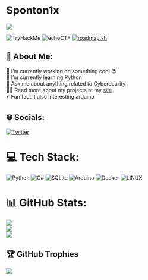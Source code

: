 # Sponton1x

[![](https://visitcount.itsvg.in/api?id=Sponton1x&icon=0&color=0)](https://visitcount.itsvg.in)

<div id='img'>
  <img src="https://tryhackme-badges.s3.amazonaws.com/Sponton.png" alt="TryHackMe">
  <img src="https://echoctf.red/profile/7055392/badge" alt="echoCTF">
  <a href="https://roadmap.sh"><img src="https://api.roadmap.sh/v1-badge/tall/6446e2f0e2725773749675ad?variant=dark" alt="roadmap.sh"/></a>
</div>


## 💫 About Me:
🔭  I’m currently working on something cool 😉<br>🌱  I’m currently learning Python<br>💬  Ask me about anything related to Cyberecurity<br>👨‍💻  Read more about my projects at my [site](xyz.sponton1x.repl.co)<br>⚡  Fun fact: I also interesting arduino


## 🌐 Socials:
[![Twitter](https://img.shields.io/badge/Twitter-%231DA1F2.svg?logo=Twitter&logoColor=white)](https://twitter.com/Sponton_MS) 

# 💻 Tech Stack:
![Python](https://img.shields.io/badge/python-3670A0?style=for-the-badge&logo=python&logoColor=ffdd54) ![C#](https://img.shields.io/badge/c%23-%23239120.svg?style=for-the-badge&logo=c-sharp&logoColor=white) ![SQLite](https://img.shields.io/badge/sqlite-%2307405e.svg?style=for-the-badge&logo=sqlite&logoColor=white) ![Arduino](https://img.shields.io/badge/-Arduino-00979D?style=for-the-badge&logo=Arduino&logoColor=white) ![Docker](https://img.shields.io/badge/docker-%230db7ed.svg?style=for-the-badge&logo=docker&logoColor=white) ![LINUX](https://img.shields.io/badge/Linux-FCC624?style=for-the-badge&logo=linux&logoColor=black)
# 📊 GitHub Stats:
![](https://github-readme-stats.vercel.app/api?username=Sponton1x&theme=dark&hide_border=false&include_all_commits=true&count_private=false)<br/>
![](https://github-readme-streak-stats.herokuapp.com/?user=Sponton1x&theme=dark&hide_border=false)<br/>
![](https://github-readme-stats.vercel.app/api/top-langs/?username=Sponton1x&theme=dark&hide_border=false&include_all_commits=true&count_private=false&layout=compact)

## 🏆 GitHub Trophies
![](https://github-profile-trophy.vercel.app/?username=Sponton1x&theme=radical&no-frame=false&no-bg=true&margin-w=4)



<!-- Proudly created with GPRM ( https://gprm.itsvg.in ) -->
